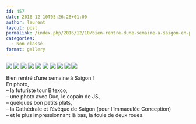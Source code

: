 ```yaml
---
id: 457
date: 2016-12-10T05:26:28+01:00
author: laurent
layout: post
permalink: /index.php/2016/12/10/bien-rentre-dune-semaine-a-saigon-en-photo/
categories:
  - Non classé
format: gallery
---
```

<img src="/images/2016/12/tumblr_ohyf4a3tjQ1uuvt0bo1_1280.jpg" />
<img src="/images/2016/12/tumblr_ohyf4a3tjQ1uuvt0bo2_1280.jpg" />
<img src="/images/2016/12/tumblr_ohyf4a3tjQ1uuvt0bo3_1280.jpg" />
<img src="/images/2016/12/tumblr_ohyf4a3tjQ1uuvt0bo4_1280.jpg" />
<img src="/images/2016/12/tumblr_ohyf4a3tjQ1uuvt0bo5_1280.jpg" />
<img src="/images/2016/12/tumblr_ohyf4a3tjQ1uuvt0bo6_1280.jpg" />
<img src="/images/2016/12/tumblr_ohyf4a3tjQ1uuvt0bo7_1280.jpg" />
<img src="/images/2016/12/tumblr_ohyf4a3tjQ1uuvt0bo8_1280.jpg" />
<img src="/images/2016/12/tumblr_ohyf4a3tjQ1uuvt0bo9_640.jpg" />
<img src="/images/2016/12/tumblr_ohyf4a3tjQ1uuvt0bo10_1280.jpg" />

Bien rentré d&rsquo;une semaine à Saigon !  
En photo,  
&#8211; la futuriste tour Bitexco,  
&#8211; une photo avec Duc, le copain de JS,  
&#8211; quelques bon petits plats,  
&#8211; la Cathédrale et l&rsquo;évêque de Saigon (pour l&rsquo;Immaculée Conception)  
&#8211; et le plus impressionnant là bas, la foule de deux roues.